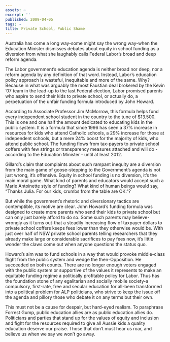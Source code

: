 ```yaml
---
assets: ~
excerpt: ''
published: 2009-04-05
tags: ~
title: Private School, Public Shame
---
```

Australia has come a long way-some might say the wrong way-when the
Education Minister dismisses debates about equity in school funding as a
diversion from what she laughably calls Federal Labor’s broad and deep
reform agenda.

The Labor government’s education agenda is neither broad nor deep, nor a
reform agenda by any definition of that word. Instead, Labor’s education
policy approach is wasteful, inequitable and more of the same. Why?
Because in what was arguably the most Faustian deal brokered by the
Kevin ’07 team in the lead-up to the last Federal election, Labor
promised parents who aspire to send their kids to private school, or
actually do, a perpetuation of the unfair funding formula introduced by
John Howard.

According to Associate Professor Jim McMorrow, this formula helps fund
every independent school student in the country to the tune of $13.500.
This is one and one half the amount dedicated to educating kids in the
public system. It is a formula that since 1996 has seen a 37% increase
in resources for kids who attend Catholic schools, a 29% increase for
those at independent schools, but a mere 24% boost for the majority of
kids, who attend public school. The funding flows from tax-payers to
private school coffers with few strings or transparency measures
attached and will do - according to the Education Minister - until at
least 2012.

Gillard’s claim that complaints about such rampant inequity are a
diversion from the main game of goose-stepping to the Government’s
agenda is not just wrong, it’s offensive. Equity in school funding is no
diversion, it’s the main moral game. What kind of parents and educators
would accept such a Marie Antoinette style of funding? What kind of
human beings would say, “Thanks Julia. For our kids, crumbs from the
table are OK.”?

But while the government’s rhetoric and diversionary tactics are
contemptible, its motive are clear. John Howard’s funding formula was
designed to create more parents who send their kids to private school
but can only just barely afford to do so. Some such parents may
believe-wrongly as it turns out-that a steadily increasing flow of
taxpayer dollars to private school coffers keeps fees lower than they
otherwise would be. With just over half of NSW private school parents
telling researchers that they already make large or considerable
sacrifices to pay fees now, it’s little wonder the claws come out when
anyone questions the status quo.

Howard’s aim was to fund schools in a way that would provoke
middle-class flight from the public system and wedge the
then-Opposition. He succeeded on both counts. There are no longer enough
voters engaged with the public system or supportive of the values it
represents to make an equitable funding regime a politically profitable
policy for Labor. Thus has the foundation stone of any egalitarian and
socially mobile society-a compulsory, first-rate, free and secular
education for all-been transformed into a political problem for ALP
politicians, who strive to keep the issue off the agenda and pillory
those who debate it on any terms but their own.

This must not be a cause for despair, but hard-eyed realism. To
paraphrase Forrest Gump, public education allies are as public education
allies do. Politicians and parties that stand up for the values of
equity and inclusion and fight for the resources required to give all
Aussie kids a quality education deserve our praise. Those that don’t
must hear us roar, and believe us when we say we won’t go away.